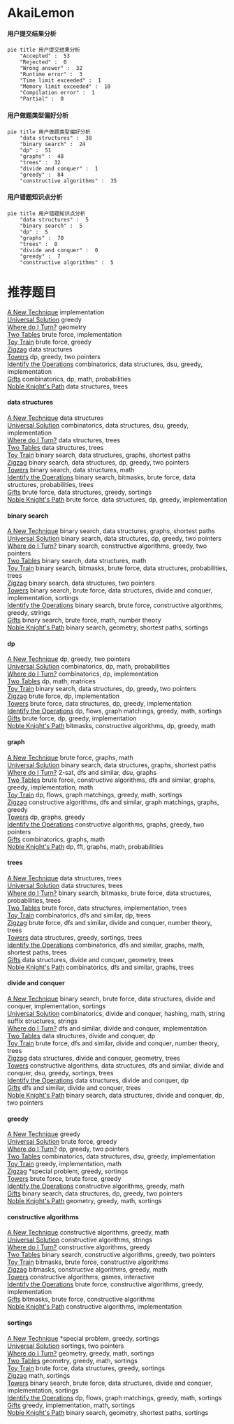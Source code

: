 # AkaiLemon
<!-- tabs:start -->
#### **用户提交结果分析**

```mermaid
pie title 用户提交结果分析
    "Accepted" :  53
    "Rejected" :  0
    "Wrong answer" :  32
    "Runtime error" :  3
    "Time limit exceeded" :  1
    "Memory limit exceeded" :  10
    "Compilation error" :  1
    "Partial" :  0
```
#### **用户做题类型偏好分析**

```mermaid
pie title 用户做题类型偏好分析
    "data structures" :  38
    "binary search" :  24
    "dp" :  51
    "graphs" :  48
    "trees" :  32
    "divide and conquer" :  1
    "greedy" :  84
    "constructive algorithms" :  35
```
#### **用户错题知识点分析**

```mermaid
pie title 用户错题知识点分析
    "data structures" :  5
    "binary search" :  5
    "dp" :  5
    "graphs" :  70
    "trees" :  0
    "divide and conquer" :  0
    "greedy" :  7
    "constructive algorithms" :  5
```
<!-- tabs:end -->
# 推荐题目
[A New Technique](https://codeforces.com/contest/1435/problem/B)		implementation		  
[Universal Solution](http://codeforces.com/problemset/problem/1380/B)		greedy		  
[Where do I Turn?](http://codeforces.com/problemset/problem/227/A)		geometry		  
[Two Tables](http://codeforces.com/problemset/problem/228/B)		brute force,
                        implementation		  
[Toy Train](http://codeforces.com/problemset/problem/1129/A2)		brute force,
                        greedy		  
[Zigzag](http://codeforces.com/problemset/problem/228/D)		data structures		  
[Towers](http://codeforces.com/problemset/problem/229/D)		dp,
                        greedy,
                        two pointers		  
[Identify the Operations](https://codeforces.com/contest/1443/problem/F)		combinatorics,
                        data structures,
                        dsu,
                        greedy,
                        implementation		  
[Gifts](http://codeforces.com/problemset/problem/229/E)		combinatorics,
                        dp,
                        math,
                        probabilities		  
[Noble Knight's Path](http://codeforces.com/problemset/problem/226/E)		data structures,
                        trees		  
<!-- tabs:start -->
#### **data structures**
[A New Technique](http://codeforces.com/problemset/problem/228/D)		data structures		  
[Universal Solution](https://codeforces.com/contest/1443/problem/F)		combinatorics,
                        data structures,
                        dsu,
                        greedy,
                        implementation		  
[Where do I Turn?](http://codeforces.com/problemset/problem/226/E)		data structures,
                        trees		  
[Two Tables](http://codeforces.com/problemset/problem/1344/E)		data structures,
                        trees		  
[Toy Train](http://codeforces.com/problemset/problem/229/B)		binary search,
                        data structures,
                        graphs,
                        shortest paths		  
[Zigzag](http://codeforces.com/problemset/problem/1492/C)		binary search,
                        data structures,
                        dp,
                        greedy,
                        two pointers		  
[Towers](http://codeforces.com/problemset/problem/1490/G)		binary search,
                        data structures,
                        math		  
[Identify the Operations](http://codeforces.com/problemset/problem/1479/D)		binary search,
                        bitmasks,
                        brute force,
                        data structures,
                        probabilities,
                        trees		  
[Gifts](http://codeforces.com/problemset/problem/1497/A)		brute force,
                        data structures,
                        greedy,
                        sortings		  
[Noble Knight's Path](http://codeforces.com/problemset/problem/1491/C)		brute force,
                        data structures,
                        dp,
                        greedy,
                        implementation		  
#### **binary search**
[A New Technique](http://codeforces.com/problemset/problem/229/B)		binary search,
                        data structures,
                        graphs,
                        shortest paths		  
[Universal Solution](http://codeforces.com/problemset/problem/1492/C)		binary search,
                        data structures,
                        dp,
                        greedy,
                        two pointers		  
[Where do I Turn?](http://codeforces.com/problemset/problem/1463/D)		binary search,
                        constructive algorithms,
                        greedy,
                        two pointers		  
[Two Tables](http://codeforces.com/problemset/problem/1490/G)		binary search,
                        data structures,
                        math		  
[Toy Train](http://codeforces.com/problemset/problem/1479/D)		binary search,
                        bitmasks,
                        brute force,
                        data structures,
                        probabilities,
                        trees		  
[Zigzag](http://codeforces.com/problemset/problem/1436/E)		binary search,
                        data structures,
                        two pointers		  
[Towers](http://codeforces.com/problemset/problem/1461/D)		binary search,
                        brute force,
                        data structures,
                        divide and conquer,
                        implementation,
                        sortings		  
[Identify the Operations](http://codeforces.com/problemset/problem/1493/C)		binary search,
                        brute force,
                        constructive algorithms,
                        greedy,
                        strings		  
[Gifts](http://codeforces.com/problemset/problem/1487/D)		binary search,
                        brute force,
                        math,
                        number theory		  
[Noble Knight's Path](http://codeforces.com/problemset/problem/1486/B)		binary search,
                        geometry,
                        shortest paths,
                        sortings		  
#### **dp**
[A New Technique](http://codeforces.com/problemset/problem/229/D)		dp,
                        greedy,
                        two pointers		  
[Universal Solution](http://codeforces.com/problemset/problem/229/E)		combinatorics,
                        dp,
                        math,
                        probabilities		  
[Where do I Turn?](http://codeforces.com/problemset/problem/1215/B)		combinatorics,
                        dp,
                        implementation		  
[Two Tables](http://codeforces.com/problemset/problem/1474/F)		dp,
                        math,
                        matrices		  
[Toy Train](http://codeforces.com/problemset/problem/1492/C)		binary search,
                        data structures,
                        dp,
                        greedy,
                        two pointers		  
[Zigzag](https://codeforces.com/contest/1457/problem/C)		brute force,
                        dp,
                        implementation		  
[Towers](http://codeforces.com/problemset/problem/1491/C)		brute force,
                        data structures,
                        dp,
                        greedy,
                        implementation		  
[Identify the Operations](http://codeforces.com/problemset/problem/1437/C)		dp,
                        flows,
                        graph matchings,
                        greedy,
                        math,
                        sortings		  
[Gifts](http://codeforces.com/problemset/problem/1499/B)		brute force,
                        dp,
                        greedy,
                        implementation		  
[Noble Knight's Path](http://codeforces.com/problemset/problem/1491/D)		bitmasks,
                        constructive algorithms,
                        dp,
                        greedy,
                        math		  
#### **graph**
[A New Technique](https://codeforces.com/contest/1071/problem/D)		brute force,
                        graphs,
                        math		  
[Universal Solution](http://codeforces.com/problemset/problem/229/B)		binary search,
                        data structures,
                        graphs,
                        shortest paths		  
[Where do I Turn?](http://codeforces.com/problemset/problem/228/E)		2-sat,
                        dfs and similar,
                        dsu,
                        graphs		  
[Two Tables](http://codeforces.com/problemset/problem/1487/C)		brute force,
                        constructive algorithms,
                        dfs and similar,
                        graphs,
                        greedy,
                        implementation,
                        math		  
[Toy Train](http://codeforces.com/problemset/problem/1437/C)		dp,
                        flows,
                        graph matchings,
                        greedy,
                        math,
                        sortings		  
[Zigzag](http://codeforces.com/problemset/problem/1470/D)		constructive algorithms,
                        dfs and similar,
                        graph matchings,
                        graphs,
                        greedy		  
[Towers](http://codeforces.com/problemset/problem/1476/C)		dp,
                        graphs,
                        greedy		  
[Identify the Operations](http://codeforces.com/problemset/problem/1304/D)		constructive algorithms,
                        graphs,
                        greedy,
                        two pointers		  
[Gifts](http://codeforces.com/problemset/problem/1475/C)		combinatorics,
                        graphs,
                        math		  
[Noble Knight's Path](http://codeforces.com/problemset/problem/553/E)		dp,
                        fft,
                        graphs,
                        math,
                        probabilities		  
#### **trees**
[A New Technique](http://codeforces.com/problemset/problem/226/E)		data structures,
                        trees		  
[Universal Solution](http://codeforces.com/problemset/problem/1344/E)		data structures,
                        trees		  
[Where do I Turn?](http://codeforces.com/problemset/problem/1479/D)		binary search,
                        bitmasks,
                        brute force,
                        data structures,
                        probabilities,
                        trees		  
[Two Tables](http://codeforces.com/problemset/problem/1511/C)		brute force,
                        data structures,
                        implementation,
                        trees		  
[Toy Train](http://codeforces.com/problemset/problem/1499/F)		combinatorics,
                        dfs and similar,
                        dp,
                        trees		  
[Zigzag](http://codeforces.com/problemset/problem/1491/E)		brute force,
                        dfs and similar,
                        divide and conquer,
                        number theory,
                        trees		  
[Towers](http://codeforces.com/problemset/problem/1466/D)		data structures,
                        greedy,
                        sortings,
                        trees		  
[Identify the Operations](http://codeforces.com/problemset/problem/1495/D)		combinatorics,
                        dfs and similar,
                        graphs,
                        math,
                        shortest paths,
                        trees		  
[Gifts](http://codeforces.com/problemset/problem/1303/G)		data structures,
                        divide and conquer,
                        geometry,
                        trees		  
[Noble Knight's Path](http://codeforces.com/problemset/problem/1454/E)		combinatorics,
                        dfs and similar,
                        graphs,
                        trees		  
#### **divide and conquer**
[A New Technique](http://codeforces.com/problemset/problem/1461/D)		binary search,
                        brute force,
                        data structures,
                        divide and conquer,
                        implementation,
                        sortings		  
[Universal Solution](http://codeforces.com/problemset/problem/1466/G)		combinatorics,
                        divide and conquer,
                        hashing,
                        math,
                        string suffix structures,
                        strings		  
[Where do I Turn?](http://codeforces.com/problemset/problem/1490/D)		dfs and similar,
                        divide and conquer,
                        implementation		  
[Two Tables](https://codeforces.com/contest/1483/problem/C)		data structures,
                        divide and conquer,
                        dp		  
[Toy Train](http://codeforces.com/problemset/problem/1491/E)		brute force,
                        dfs and similar,
                        divide and conquer,
                        number theory,
                        trees		  
[Zigzag](http://codeforces.com/problemset/problem/1303/G)		data structures,
                        divide and conquer,
                        geometry,
                        trees		  
[Towers](http://codeforces.com/problemset/problem/1494/D)		constructive algorithms,
                        data structures,
                        dfs and similar,
                        divide and conquer,
                        dsu,
                        greedy,
                        sortings,
                        trees		  
[Identify the Operations](http://codeforces.com/problemset/problem/1482/E)		data structures,
                        divide and conquer,
                        dp		  
[Gifts](http://codeforces.com/problemset/problem/566/C)		dfs and similar,
                        divide and conquer,
                        trees		  
[Noble Knight's Path](http://codeforces.com/problemset/problem/1428/F)		binary search,
                        data structures,
                        divide and conquer,
                        dp,
                        two pointers		  
#### **greedy**
[A New Technique](http://codeforces.com/problemset/problem/1380/B)		greedy		  
[Universal Solution](http://codeforces.com/problemset/problem/1129/A2)		brute force,
                        greedy		  
[Where do I Turn?](http://codeforces.com/problemset/problem/229/D)		dp,
                        greedy,
                        two pointers		  
[Two Tables](https://codeforces.com/contest/1443/problem/F)		combinatorics,
                        data structures,
                        dsu,
                        greedy,
                        implementation		  
[Toy Train](http://codeforces.com/problemset/problem/1096/A)		greedy,
                        implementation,
                        math		  
[Zigzag](http://codeforces.com/problemset/problem/1346/C)		*special problem,
                        greedy,
                        sortings		  
[Towers](http://codeforces.com/problemset/problem/1415/B)		brute force,
                        brute force,
                        greedy		  
[Identify the Operations](https://codeforces.com/contest/1206/problem/C)		constructive algorithms,
                        greedy,
                        math		  
[Gifts](http://codeforces.com/problemset/problem/1492/C)		binary search,
                        data structures,
                        dp,
                        greedy,
                        two pointers		  
[Noble Knight's Path](https://codeforces.com/contest/1496/problem/C)		geometry,
                        greedy,
                        math,
                        sortings		  
#### **constructive algorithms**
[A New Technique](https://codeforces.com/contest/1206/problem/C)		constructive algorithms,
                        greedy,
                        math		  
[Universal Solution](http://codeforces.com/problemset/problem/1504/A)		constructive algorithms,
                        strings		  
[Where do I Turn?](http://codeforces.com/problemset/problem/1493/A)		constructive algorithms,
                        greedy		  
[Two Tables](http://codeforces.com/problemset/problem/1463/D)		binary search,
                        constructive algorithms,
                        greedy,
                        two pointers		  
[Toy Train](https://codeforces.com/contest/1456/problem/B)		bitmasks,
                        brute force,
                        constructive algorithms		  
[Zigzag](http://codeforces.com/problemset/problem/1492/D)		bitmasks,
                        constructive algorithms,
                        greedy,
                        math		  
[Towers](https://codeforces.com/contest/1504/problem/D)		constructive algorithms,
                        games,
                        interactive		  
[Identify the Operations](https://codeforces.com/contest/1483/problem/A)		brute force,
                        constructive algorithms,
                        greedy,
                        implementation		  
[Gifts](https://codeforces.com/contest/1457/problem/D)		bitmasks,
                        brute force,
                        constructive algorithms		  
[Noble Knight's Path](http://codeforces.com/problemset/problem/1513/A)		constructive algorithms,
                        implementation		  
#### **sortings**
[A New Technique](http://codeforces.com/problemset/problem/1346/C)		*special problem,
                        greedy,
                        sortings		  
[Universal Solution](http://codeforces.com/problemset/problem/1133/C)		sortings,
                        two pointers		  
[Where do I Turn?](https://codeforces.com/contest/1496/problem/C)		geometry,
                        greedy,
                        math,
                        sortings		  
[Two Tables](http://codeforces.com/problemset/problem/1495/A)		geometry,
                        greedy,
                        math,
                        sortings		  
[Toy Train](http://codeforces.com/problemset/problem/1497/A)		brute force,
                        data structures,
                        greedy,
                        sortings		  
[Zigzag](http://codeforces.com/problemset/problem/1427/A)		math,
                        sortings		  
[Towers](http://codeforces.com/problemset/problem/1461/D)		binary search,
                        brute force,
                        data structures,
                        divide and conquer,
                        implementation,
                        sortings		  
[Identify the Operations](http://codeforces.com/problemset/problem/1437/C)		dp,
                        flows,
                        graph matchings,
                        greedy,
                        math,
                        sortings		  
[Gifts](http://codeforces.com/problemset/problem/1473/A)		greedy,
                        implementation,
                        math,
                        sortings		  
[Noble Knight's Path](http://codeforces.com/problemset/problem/1486/B)		binary search,
                        geometry,
                        shortest paths,
                        sortings		  
<!-- tabs:end -->
